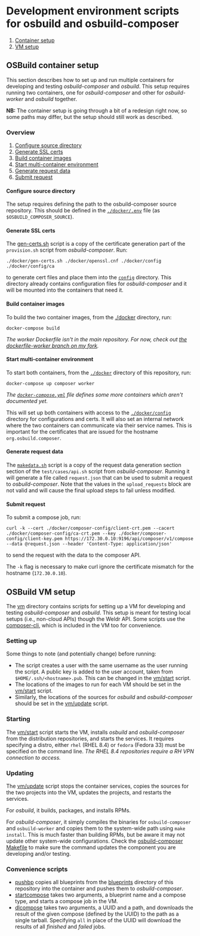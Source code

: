 # Development environment scripts for osbuild and osbuild-composer

1. [Container setup](#osbuild-container-setup)
2. [VM setup](#osbuild-vm-setup)

## OSBuild container setup

This section describes how to set up and run multiple containers for developing and testing *osbuild-composer* and *osbuild*. This setup requires running two containers, one for *osbuild-composer* and other for *osbuild-worker* and *osbuild* together.

**NB:** The container setup is going through a bit of a redesign right now, so some paths may differ, but the setup should still work as described.

### Overview

1. [Configure source directory](#configure-source-directory)
2. [Generate SSL certs](#generate-ssl-certs)
3. [Build container images](#build-container-images)
4. [Start multi-container environment](#start-multi-container-environment)
5. [Generate request data](#generate-request-data)
6. [Submit request](#submit-request)

#### Configure source directory

The setup requires defining the path to the osbuild-composer source repository. This should be defined in the [`./docker/.env`](./docker/.env) file (as `$OSBUILD_COMPOSER_SOURCE`).

#### Generate SSL certs

The [gen-certs.sh](./docker/gen-certs.sh) script is a copy of the certificate generation part of the `provision.sh` script from *osbuild-composer*. Run:
```
./docker/gen-certs.sh ./docker/openssl.cnf ./docker/config ./docker/config/ca
```
to generate cert files and place them into the [`config`](./docker/config) directory. This directory already contains configuration files for *osbuild-composer* and it will be mounted into the containers that need it.

#### Build container images

To build the two container images, from the [./docker](./docker) directory, run:
```
docker-compose build
```

*The worker Dockerfile isn't in the main repository. For now, check out [the dockerfile-worker branch on my fork](https://github.com/achilleas-k/osbuild-composer/blob/docker-compose/distribution/Dockerfile-worker).*

#### Start multi-container environment

To start both containers, from the [`./docker`](./docker) directory of this repository, run:
```
docker-compose up composer worker
```

*The [`docker-compose.yml`](./docker/docker-composer.yml) file defines some more containers which aren't documented yet.*

This will set up both containers with access to the [`./docker/config`](./docker/config) directory for configurations and certs. It will also set an internal network where the two containers can communicate via their service names. This is important for the certificates that are issued for the hostname `org.osbuild.composer`.

#### Generate request data

The [`makedata.sh`](./makedata.sh) script is a copy of the request data generation section section of the `test/cases/api.sh` script from *osbuild-composer*. Running it will generate a file called `request.json` that can be used to submit a request to *osbuild-composer*. Note that the values in the `upload_requests` block are not valid and will cause the final upload steps to fail unless modified.

#### Submit request

To submit a compose job, run:
```
curl -k --cert ./docker/composer-config/client-crt.pem --cacert ./docker/composer-config/ca-crt.pem --key ./docker/composer-config/client-key.pem https://172.30.0.10:9196/api/composer/v1/compose --data @request.json --header 'Content-Type: application/json'
```
to send the request with the data to the composer API.

The `-k` flag is necessary to make curl ignore the certificate mismatch for the hostname (`172.30.0.10`).

## OSBuild VM setup

The [vm](./vm) directory contains scripts for setting up a VM for developing and testing *osbuild-composer* and *osbuild*.  This setup is meant for testing local setups (i.e., non-cloud APIs) though the Weldr API.  Some scripts use the [composer-cli](https://weldr.io/lorax/composer-cli.html), which is included in the VM too for convenience.

### Setting up

Some things to note (and potentially change) before running:
- The script creates a user with the same username as the user running the script.  A public key is added to the user account, taken from `$HOME/.ssh/<hostname>.pub`.  This can be changed in the [vm/start](vm/start) script.
- The locations of the images to run for each VM should be set in the [vm/start](vm/start) script.
- Similarly, the locations of the sources for *osbuild* and *osbuild-composer* should be set in the [vm/update](vm/update) script.

### Starting

The [vm/start](./vm/start) script starts the VM, installs *osbuild* and *osbuild-composer* from the distribution repositories, and starts the services.  It requires specifying a distro, either `rhel` (RHEL 8.4) or `fedora` (Fedora 33) must be specified on the command line. *The RHEL 8.4 repositories require a RH VPN connection to access.*

### Updating

The [vm/update](./vm/update) script stops the container services, copies the sources for the two projects into the VM, updates the projects, and restarts the services.

For *osbuild*, it builds, packages, and installs RPMs.

For *osbuild-composer*, it simply compiles the binaries for `osbuild-composer` and `osbuild-worker` and copies them to the system-wide path using `make install`.  This is much faster than building RPMs, but be aware it may not update other system-wide configurations.  Check the [osbuild-composer](https://github.com/osbuild/osbuild-composer) [Makefile](https://github.com/osbuild/osbuild-composer/blob/main/Makefile) to make sure the command updates the component you are developing and/or testing.

### Convenience scripts

- [pushbp](./pushbp) copies all blueprints from the [blueprints](./blueprints) directory of this repository into the container and pushes them to *osbuild-composer*.
- [startcompose](./startcompose) takes two arguments, a blueprint name and a compose type, and starts a compose job in the VM.
- [dlcompose](./dlcompose) takes two arguments, a UUID and a path, and downloads the result of the given compose (defined by the UUID) to the path as a single tarball.  Specifying `all` in place of the UUID will download the results of all *finished* and *failed* jobs.

